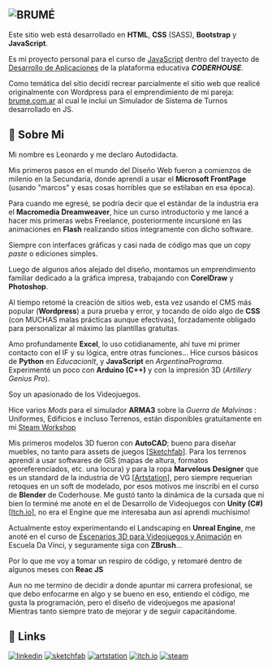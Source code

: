 
## <picture><source media="(prefers-color-scheme: dark)" srcset="https://brume.com.ar/wp-content/uploads/2024/02/brumeB_60.png"><source media="(prefers-color-scheme: light)" srcset="https://brume.com.ar/wp-content/uploads/2024/02/brumeN_60.png"><img alt="BRUMÉ"></picture>

Este sitio web está desarrollado en **HTML**, **CSS** (SASS), **Bootstrap** y **JavaScript**.

Es mi proyecto personal para el curso de [JavaScript](https://www.coderhouse.com/ar/online/javascript) dentro del trayecto de [Desarrollo de Aplicaciones](https://www.coderhouse.com/online/desarrollo-de-aplicaciones) de la plataforma educativa ***CODERHOUSE***. 

Como temática del sitio decidí recrear parcialmente el sitio web que realicé originalmente con Wordpress para el emprendimiento de mi pareja: [brume.com.ar](https://brume.com.ar) al cual le incluí un Simulador de Sistema de Turnos desarrollado en JS.

## 🚀 Sobre Mi
Mi nombre es Leonardo y me declaro Autodidacta.

Mis primeros pasos en el mundo del Diseño Web fueron a comienzos de milenio en la Secundaria, donde aprendí a usar el **Microsoft FrontPage** (usando "marcos" y esas cosas horribles que se estilaban en esa época).

Para cuando me egresé, se podría decir que el estándar de la industria era el **Macromedia Dreamweaver**, hice un curso introductorio y me lancé a hacer mis primeras webs Freelance, posteriormente incursioné en las animaciones en **Flash** realizando sitios íntegramente con dicho software.

Siempre con interfaces gráficas y casi nada de código mas que un _copy paste_ o ediciones simples.

Luego de algunos años alejado del diseño, montamos un emprendimiento familiar dedicado a la gráfica impresa, trabajando con **CorelDraw** y **Photoshop**.

Al tiempo retomé la creación de sitios web, esta vez usando el CMS más popular (**Wordpress**) a pura prueba y error, y tocando de oído algo de **CSS** (con MUCHAS malas prácticas aunque efectivas), forzadamente obligado para personalizar al máximo las plantillas gratuitas.

Amo profundamente **Excel**, lo uso cotidianamente, ahí tuve mi primer contacto con el IF y su lógica, entre otras funciones... Hice cursos básicos de **Python** en _EducacionIt_, y **JavaScript** en _ArgentinaPrograma_. Experimenté un poco con **Arduino (C++)** y con la impresión 3D (_Artillery Genius Pro_).

Soy un apasionado de los Videojuegos.

Hice varios _Mods_ para el simulador **ARMA3** sobre la _Guerra de Malvinas_ : Uniformes, Edificios e incluso Terrenos, están disponibles gratuitamente en mi [Steam Workshop](https://steamcommunity.com/id/loro_cdm/myworkshopfiles/?appid=107410)

Mis primeros modelos 3D fueron con **AutoCAD**; bueno para diseñar muebles, no tanto para assets de juegos [[Sketchfab](https://sketchfab.com/leodanos)]. Para los terrenos aprendí a usar softwares de GIS (mapas de altura, formatos georeferenciados, etc. una locura) y para la ropa **Marvelous Designer** que es un standard de la industria de VG [[Artstation](https://artstation.com/leodanos)], pero siempre requerian retoques en un soft de modelado, por esos motivos me inscribí en el curso de **Blender** de Coderhouse. Me gustó tanto la dinámica de la cursada que ni bien lo terminé me anoté en el de Desarrollo de Videojuegos con **Unity (C#)** [[Itch.io](https://leodanos.itch.io/luxoo)], no era el Engine que me interesaba aun así aprendí muchísimo!

Actualmente estoy experimentando el Landscaping en **Unreal Engine**, me anoté en el curso de [Escenarios 3D para Videojuegos y Animación](https://davinci.edu.ar/cursos/adultos/arte-3d-escenarios-para-videojuegos-y-animacion) en Escuela Da Vinci, y seguramente siga con **ZBrush**...

Por lo que me voy a tomar un respiro de código, y retomaré dentro de algunos meses con **Reac JS**

Aun no me termino de decidir a donde apuntar mi carrera profesional, se que debo enfocarme en algo y se bueno en eso, entiendo el código, me gusta la programación, pero el diseño de videojuegos me apasiona!
Mientras tanto siempre trato de mejorar y de seguir capacitándome.
## 🔗 Links
[![linkedin](https://img.shields.io/badge/linkedin-0A66C2?style=for-the-badge&logo=linkedin&logoColor=white)](https://www.linkedin.com/in/leonardodanos/)
[![sketchfab](https://img.shields.io/badge/sketchfab-%231CAAD9.svg?&style=for-the-badge&logo=sketchfab&logoColor=white)](https://sketchfab.com/leodanos)
[![artstation](https://img.shields.io/badge/artstation-%2313AFF0.svg?&style=for-the-badge&logo=artstation&logoColor=white)](https://artstation.com/leodanos)
[![itch.io](https://img.shields.io/badge/itch.io-%23FA5C5C.svg?&style=for-the-badge&logo=itch.io&logoColor=white)](https://leodanos.itch.io/luxoo)
[![steam](https://img.shields.io/badge/steam-%23000000.svg?&style=for-the-badge&logo=steam&logoColor=white)](https://steamcommunity.com/id/loro_cdm/myworkshopfiles/?appid=107410)
